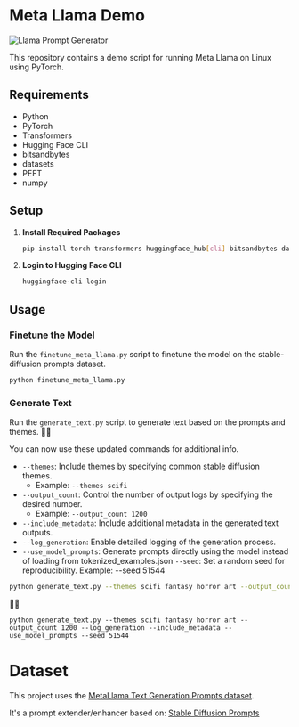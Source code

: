 # Meta Llama Demo

![Llama Prompt Generator](https://github.com/Limbicnation/meta-llama-demo/blob/main/images/Llama-Prompt-Generator.jpg)


This repository contains a demo script for running Meta Llama on Linux using PyTorch.


## Requirements

- Python
- PyTorch
- Transformers
- Hugging Face CLI
- bitsandbytes
- datasets
- PEFT
- numpy

## Setup

1. **Install Required Packages**

    ```sh
    pip install torch transformers huggingface_hub[cli] bitsandbytes datasets peft numpy
    ```

2. **Login to Hugging Face CLI**

    ```sh
    huggingface-cli login
    ```

## Usage

### Finetune the Model

Run the `finetune_meta_llama.py` script to finetune the model on the stable-diffusion prompts dataset.

```sh
python finetune_meta_llama.py
```
### Generate Text

Run the ```generate_text.py``` script to generate text based on the prompts and themes. 🚀🚀


You can now use these updated commands for additional info. 


- `--themes`: Include themes by specifying common stable diffusion themes.
   - Example: `--themes scifi`
- `--output_count`: Control the number of output logs by specifying the desired number.
   - Example: `--output_count 1200`
- `--include_metadata`: Include additional metadata in the generated text outputs.
- `--log_generation`: Enable detailed logging of the generation process.
- `--use_model_prompts`: Generate prompts directly using the model instead of loading from tokenized_examples.json
  `--seed`: Set a random seed for reproducibility.
        Example: --seed 51544



```sh
python generate_text.py --themes scifi fantasy horror art --output_count 1200 --log_generation --include_metadata
```
🚀🚀

```
python generate_text.py --themes scifi fantasy horror art --output_count 1200 --log_generation --include_metadata --use_model_prompts --seed 51544 

```

# Dataset

This project uses the [MetaLlama Text Generation Prompts dataset](https://huggingface.co/datasets/Limbicnation/MetaLlama_Text_Generation_Prompts).

It's a prompt extender/enhancer based on: [Stable Diffusion Prompts](https://huggingface.co/datasets/daspartho/stable-diffusion-prompts)
